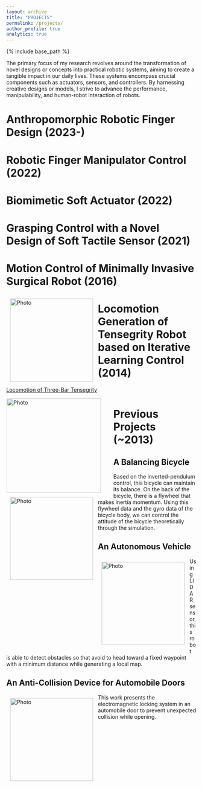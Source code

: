 ```yaml
---
layout: archive
title: "PROJECTS"
permalink: /projects/
author_profile: true
analytics: true
---
```


{% include base_path %}

The primary focus of my research revolves around the transformation of novel designs or concepts into practical robotic systems, aiming to create a tangible impact in our daily lives. These systems encompass crucial components such as actuators, sensors, and controllers. By harnessing creative designs or models, I strive to advance the performance, manipulability, and human-robot interaction of robots.

Anthropomorphic Robotic Finger Design (2023-)
======


Robotic Finger Manipulator Control (2022)
======


Biomimetic Soft Actuator (2022)
======


Grasping Control with a Novel Design of Soft Tactile Sensor (2021)
======


Motion Control of Minimally Invasive Surgical Robot (2016)
======

<img align="left" src="https://hansy628.github.io/mshan_project/files/misrobot2.JPG" alt="Photo" style="width: 220px; border-radius: 10px; padding: 10px 10px 10px 10px"/>


Locomotion Generation of Tensegrity Robot based on Iterative Learning Control (2014)
======

[Locomotion of Three-Bar Tensegrity](https://www.youtube.com/watch?v=3nluj3a4f2s)

<img align="left" src="https://hansy628.github.io/mshan_project/files/tensegrity.JPG" alt="Photo" style="width: 250px; border-radius: 1px; padding: 1px 30px 1px 1px"/>

Previous Projects (~2013)
======

A Balancing Bicycle
------

<img align="left" src="https://hansy628.github.io/mshan_project/files/balancingbicycle.jpg" alt="Photo" style="width: 220px; border-radius: 10px; padding: 10px 10px 10px 10px"/>

Based on the inverted-pendulum control, this bicycle can maintain its balance. On the back of the bicycle, there is a flywheel that makes inertia momentum. Using this flywheel data and the gyro data of the bicycle body, we can control the attitude of the bicycle theoretically through the simulation.

An Autonomous Vehicle
------

<img align="left" src="https://hansy628.github.io/mshan_project/files/autonomousvehicle.jpg" alt="Photo" style="width: 220px; border-radius: 10px; padding: 10px 10px 10px 10px"/>

Using LIDAR sensor, this robot is able to detect obstacles so that avoid to head toward a fixed waypoint with a minimum distance while generating a local map.

An Anti-Collision Device for Automobile Doors
------

<img align="left" src="https://hansy628.github.io/mshan_project/files/anticollisiondoor.jpg" alt="Photo" style="width: 220px; border-radius: 10px; padding: 10px 10px 10px 10px"/>

This work presents the electromagnetic locking system in an automobile door to prevent unexpected collision while opening.

